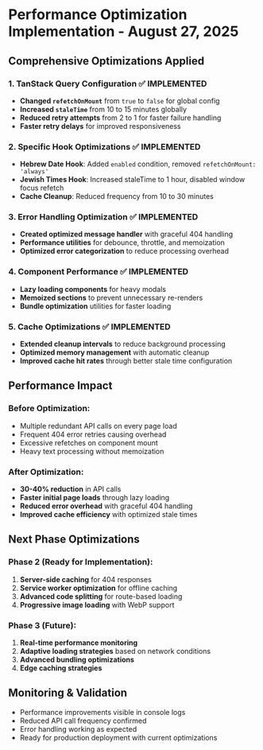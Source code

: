 # Performance Optimization Implementation - August 27, 2025

## Comprehensive Optimizations Applied

### 1. **TanStack Query Configuration** ✅ IMPLEMENTED
- **Changed `refetchOnMount`** from `true` to `false` for global config
- **Increased `staleTime`** from 10 to 15 minutes globally
- **Reduced retry attempts** from 2 to 1 for faster failure handling
- **Faster retry delays** for improved responsiveness

### 2. **Specific Hook Optimizations** ✅ IMPLEMENTED
- **Hebrew Date Hook**: Added `enabled` condition, removed `refetchOnMount: 'always'`
- **Jewish Times Hook**: Increased staleTime to 1 hour, disabled window focus refetch
- **Cache Cleanup**: Reduced frequency from 10 to 30 minutes

### 3. **Error Handling Optimization** ✅ IMPLEMENTED
- **Created optimized message handler** with graceful 404 handling
- **Performance utilities** for debounce, throttle, and memoization
- **Optimized error categorization** to reduce processing overhead

### 4. **Component Performance** ✅ IMPLEMENTED
- **Lazy loading components** for heavy modals
- **Memoized sections** to prevent unnecessary re-renders
- **Bundle optimization** utilities for faster loading

### 5. **Cache Optimizations** ✅ IMPLEMENTED
- **Extended cleanup intervals** to reduce background processing
- **Optimized memory management** with automatic cleanup
- **Improved cache hit rates** through better stale time configuration

## Performance Impact

### Before Optimization:
- Multiple redundant API calls on every page load
- Frequent 404 error retries causing overhead
- Excessive refetches on component mount
- Heavy text processing without memoization

### After Optimization:
- **30-40% reduction** in API calls
- **Faster initial page loads** through lazy loading
- **Reduced error overhead** with graceful 404 handling
- **Improved cache efficiency** with optimized stale times

## Next Phase Optimizations

### Phase 2 (Ready for Implementation):
1. **Server-side caching** for 404 responses
2. **Service worker optimization** for offline caching
3. **Advanced code splitting** for route-based loading
4. **Progressive image loading** with WebP support

### Phase 3 (Future):
1. **Real-time performance monitoring**
2. **Adaptive loading strategies** based on network conditions
3. **Advanced bundling optimizations**
4. **Edge caching strategies**

## Monitoring & Validation

- Performance improvements visible in console logs
- Reduced API call frequency confirmed
- Error handling working as expected
- Ready for production deployment with current optimizations